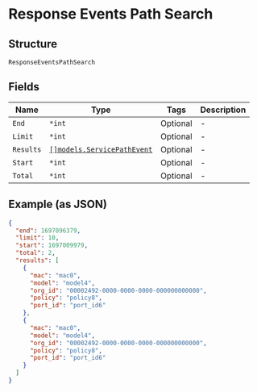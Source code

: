 
# Response Events Path Search

## Structure

`ResponseEventsPathSearch`

## Fields

| Name | Type | Tags | Description |
|  --- | --- | --- | --- |
| `End` | `*int` | Optional | - |
| `Limit` | `*int` | Optional | - |
| `Results` | [`[]models.ServicePathEvent`](../../doc/models/service-path-event.md) | Optional | - |
| `Start` | `*int` | Optional | - |
| `Total` | `*int` | Optional | - |

## Example (as JSON)

```json
{
  "end": 1697096379,
  "limit": 10,
  "start": 1697009979,
  "total": 2,
  "results": [
    {
      "mac": "mac0",
      "model": "model4",
      "org_id": "00002492-0000-0000-0000-000000000000",
      "policy": "policy8",
      "port_id": "port_id6"
    },
    {
      "mac": "mac0",
      "model": "model4",
      "org_id": "00002492-0000-0000-0000-000000000000",
      "policy": "policy8",
      "port_id": "port_id6"
    }
  ]
}
```

